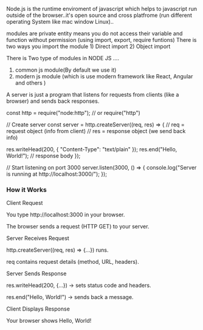 Node.js is the runtime enviroment of javascript which helps to javascript run outside of the browser..it's open source and cross platfrome (run different operating System like mac window Linux)..

modules are private entity means you do not access their variable and function without permission (using import, export, require funtions)
There is two ways you import the module 1) Direct import 2) Object import 

There is Two type of modules in NODE JS ....
1) common js module(By default we use it)
2) modern js module (which is use modern framework like React, Angular and others )


A server is just a program that listens for requests from clients (like a browser) and sends back responses.

const http = require("node:http"); // or require("http")

// Create server
const server = http.createServer((req, res) => {
  // req = request object (info from client)
  // res = response object (we send back info)

  res.writeHead(200, { "Content-Type": "text/plain" });
  res.end("Hello, World!"); // response body
});

// Start listening on port 3000
server.listen(3000, () => {
  console.log("Server is running at http://localhost:3000/");
});



<h3>How it Works</h3>

Client Request

You type http://localhost:3000 in your browser.

The browser sends a request (HTTP GET) to your server.

Server Receives Request

http.createServer((req, res) => {...}) runs.

req contains request details (method, URL, headers).

Server Sends Response

res.writeHead(200, {...}) → sets status code and headers.

res.end("Hello, World!") → sends back a message.

Client Displays Response

Your browser shows Hello, World!

